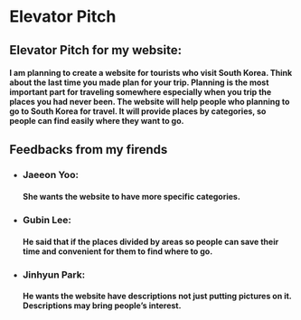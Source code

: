 # Elevator Pitch

## Elevator Pitch for my website: 
#### I am planning to create a website for tourists who visit South Korea. Think about the last time you made plan for your trip. Planning is the most important part for traveling somewhere especially when you trip the places you had never been. The website will help people who planning to go to South Korea for travel. It will provide places by categories, so people can find easily where they want to go.




## Feedbacks from my firends

* ### Jaeeon Yoo: 
    #### She wants the website to have more specific categories.
* ### Gubin Lee:
    #### He said that if the places divided by areas so people can save their time and    convenient for them to find where to go.
* ### Jinhyun Park: 
    #### He wants the website have descriptions not just putting pictures on it.         Descriptions may bring people’s interest.
